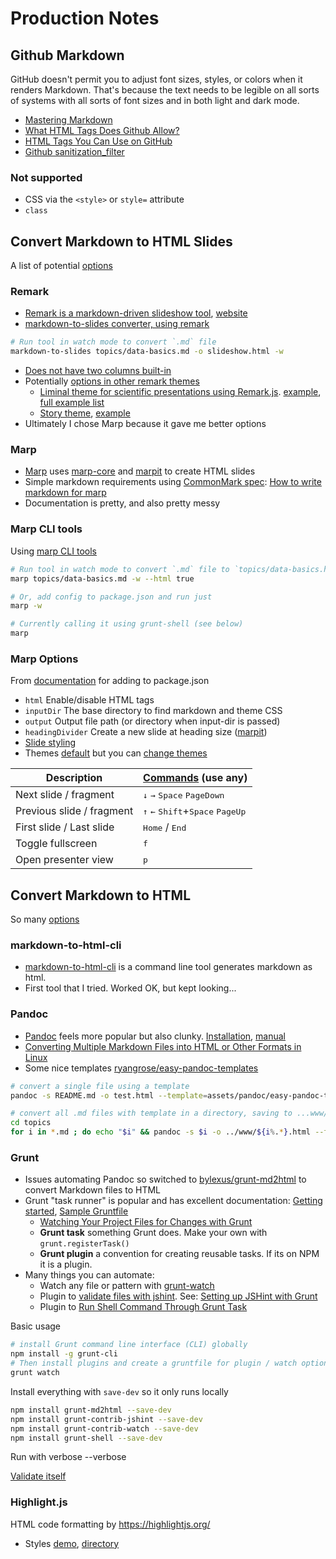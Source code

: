 

# Production Notes





## Github Markdown

GitHub doesn't permit you to adjust font sizes, styles, or colors when it renders Markdown. That's because the text needs to be legible on all sorts of systems with all sorts of font sizes and in both light and dark mode.

- [Mastering Markdown](https://guides.github.com/features/mastering-markdown/)
- [What HTML Tags Does Github Allow?](https://gist.github.com/coolaj86/89821fe046623d5503ce5c4133e70506)
- [HTML Tags You Can Use on GitHub](https://gist.github.com/seanh/13a93686bf4c2cb16e658b3cf96807f2)
- [Github sanitization_filter](https://github.com/gjtorikian/html-pipeline/blob/main/lib/html/pipeline/sanitization_filter.rb#L44-L106)

### Not supported

- CSS via the `<style>` or `style=` attribute
- `class`






## Convert Markdown to HTML Slides

A list of potential [options](https://gist.github.com/johnloy/27dd124ad40e210e91c70dd1c24ac8c8)



### Remark

- [Remark is a markdown-driven slideshow tool](https://github.com/gnab/remark), [website](https://remarkjs.com/)
- [markdown-to-slides converter, using remark](https://github.com/partageit/markdown-to-slides)

```bash
# Run tool in watch mode to convert `.md` file
markdown-to-slides topics/data-basics.md -o slideshow.html -w
```

- [Does not have two columns built-in](https://github.com/gnab/remark/wiki/Markdown#content-classes)
- Potentially [options in other remark themes](https://github.com/gnab/remark/wiki/HTML-CSS-JS-samples)
    - [Liminal theme for scientific presentations using Remark.js](https://github.com/jonathanlilly/liminal). [example](http://www.jmlilly.net/talks/liminal/index.html), [full example list](http://jmlilly.net/course.html)
    - [Story theme](https://github.com/xaprb/story/), [example](https://story.xaprb.com/slides/adirondack/#1)
- Ultimately I chose Marp because it gave me better options



### Marp

- [Marp](https://marp.app/) uses [marp-core](https://github.com/marp-team/marp-core) and [marpit](https://github.com/marp-team/marpit) to create HTML slides
- Simple markdown requirements using [CommonMark spec](https://spec.commonmark.org/): [How to write markdown for marp](https://marpit.marp.app/markdown)
- Documentation is pretty, and also pretty messy

### Marp CLI tools

Using [marp CLI tools](https://github.com/marp-team/marp-cli)

```bash
# Run tool in watch mode to convert `.md` file to `topics/data-basics.html`
marp topics/data-basics.md -w --html true

# Or, add config to package.json and run just
marp -w

# Currently calling it using grunt-shell (see below)
marp
```

### Marp Options

From [documentation](https://github.com/marp-team/marp-cli#options) for adding to package.json

- `html` Enable/disable HTML tags
- `inputDir` The base directory to find markdown and theme CSS
- `output` Output file path (or directory when input-dir is passed)
- `headingDivider` Create a new slide at heading size ([marpit](https://marpit-api.marp.app/marpit))
- [Slide styling](https://marpit.marp.app/directives?id=styling-slide)
- Themes [default](https://github.com/bespokejs/bespoke) but you can [change themes](https://github.com/marp-team/marp-core/tree/main/themes#gaia)

Description | [Commands]((https://github.com/marp-team/marp-cli/blob/d539831620cdcf3ba1ea04479b2ec643abc0d758/src/templates/bespoke/navigation.ts#L17-L41)) (use any)
--- | ---
Next slide / fragment | <kbd>↓</kbd> <kbd>→</kbd> <kbd>Space</kbd> <kbd>PageDown</kbd>
Previous slide / fragment | <kbd>↑</kbd> <kbd>←</kbd> <kbd>Shift</kbd>+<kbd>Space</kbd> <kbd>PageUp</kbd>
First slide / Last slide | <kbd>Home</kbd> / <kbd>End</kbd>
Toggle fullscreen | <kbd>f</kbd>
Open presenter view | <kbd>p</kbd>







## Convert Markdown to HTML

So many [options](https://stackoverflow.com/questions/7694887/is-there-a-command-line-utility-for-rendering-github-flavored-markdown)


### markdown-to-html-cli

- [markdown-to-html-cli](https://www.npmjs.com/package/markdown-to-html-cli) is a command line tool generates markdown as html.
- First tool that I tried. Worked OK, but kept looking...



### Pandoc

- [Pandoc](https://pandoc.org) feels more popular but also clunky. [Installation](https://pandoc.org/installing.html), [manual](https://pandoc.org/MANUAL.html)
- [Converting Multiple Markdown Files into HTML or Other Formats in Linux](https://websetnet.net/converting-multiple-markdown-files-into-html-or-other-formats-in-linux/)
- Some nice templates [ryangrose/easy-pandoc-templates](https://github.com/ryangrose/easy-pandoc-templates)

```bash
# convert a single file using a template
pandoc -s README.md -o test.html --template=assets/pandoc/easy-pandoc-templates/html/bootstrap_menu.html
```

```bash
# convert all .md files with template in a directory, saving to ...www/
cd topics
for i in *.md ; do echo "$i" && pandoc -s $i -o ../www/${i%.*}.html --template=../assets/pandoc/easy-pandoc-templates/html/bootstrap_menu.html ; done
```





### Grunt

- Issues automating Pandoc so switched to [bylexus/grunt-md2html](https://github.com/bylexus/grunt-md2html) to convert Markdown files to HTML
- Grunt "task runner" is popular and has excellent documentation: [Getting started](https://gruntjs.com/getting-started), [Sample Gruntfile](https://gruntjs.com/sample-gruntfile)
    - [Watching Your Project Files for Changes with Grunt](https://mijingo.com/blog/watching-your-grunt-files-for-changes)
    - **Grunt task** something Grunt does. Make your own with `grunt.registerTask()`
    - **Grunt plugin** a convention for creating reusable tasks. If its on NPM it is a plugin.
- Many things you can automate:
    - Watch any file or pattern with [grunt-watch](https://github.com/gruntjs/grunt-contrib-watch)
    - Plugin to [validate files with jshint](https://www.npmjs.com/package/grunt-contrib-jshint). See: [Setting up JSHint with Grunt](https://www.codereadability.com/jshint-with-grunt/)
    - Plugin to [Run Shell Command Through Grunt Task](https://www.c-sharpcorner.com/blogs/run-shell-command-through-grunt-task-grunt-shell)


Basic usage

```bash
# install Grunt command line interface (CLI) globally
npm install -g grunt-cli
# Then install plugins and create a gruntfile for plugin / watch options and run grunt in the project directory
grunt watch
```

Install everything with `save-dev` so it only runs locally

```bash
npm install grunt-md2html --save-dev
npm install grunt-contrib-jshint --save-dev
npm install grunt-contrib-watch --save-dev
npm install grunt-shell --save-dev
```


Run with verbose
--verbose

[Validate itself](https://github.com/gruntjs/grunt-contrib-jshint)





### Highlight.js

HTML code formatting by https://highlightjs.org/

- Styles [demo](https://highlightjs.org/static/demo/), [directory](https://github.com/highlightjs/highlight.js/tree/main/src/styles)
